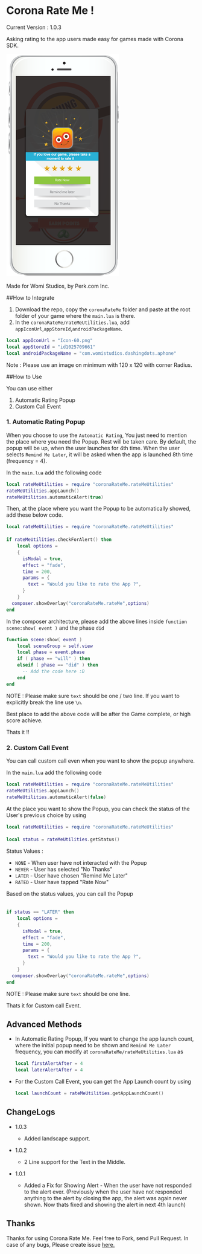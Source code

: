# Corona Rate Me !

Current Version : 1.0.3

Asking rating to the app users made easy for games made with Corona SDK.

![alt tag](https://github.com/iranjith4/coronaRateMe/blob/dev_r/screenshot.png)

Made for Womi Studios, by Perk.com Inc.

##How to Integrate
1. Download the repo, copy the `coronaRateMe` folder and paste at the root folder of your game where the `main.lua` is there.
2. In the `coronaRateMe/rateMeUtilities.lua`, add `appIconUrl`,`appStoreId`,`androidPackageName`.

```lua
local appIconUrl = "Icon-60.png"
local appStoreId = "id1025709661"
local androidPackageName = "com.womistudios.dashingdots.aphone"
```

Note : Please use an image on minimum with 120 x 120 with corner Radius. 

##How to Use

You can use either
  1. Automatic Rating Popup
  2. Custom Call Event

### 1. Automatic Rating Popup

When you choose to use the `Automatic Rating`, You just need to mention the place where you need the Popup. Rest will be taken care. By default, the popup will be up, when the user launches for 4th time. When the user selects `Remind Me Later`, it will be asked when the app is launched 8th time (frequency = 4).

In the `main.lua` add the following code

```lua
local rateMeUtilities = require "coronaRateMe.rateMeUtilities"
rateMeUtilities.appLaunch()
rateMeUtilities.automaticAlert(true)
```

Then, at the place where you want the Popup to be automatically showed, add these below code.

```lua
local rateMeUtilities = require "coronaRateMe.rateMeUtilities"

if rateMeUtilities.checkForAlert() then
    local options =
    {
      isModal = true,
      effect = "fade",
      time = 200,
      params = {
        text = "Would you like to rate the App ?",
      }
    }
  composer.showOverlay("coronaRateMe.rateMe",options)
end
```
In the composer architecture, please add the above lines inside `function scene:show( event )` and the phase `did`

```lua
function scene:show( event )
    local sceneGroup = self.view
    local phase = event.phase
    if ( phase == "will" ) then
    elseif ( phase == "did" ) then
      -- Add the code here :D
    end
end
```

NOTE : Please make sure `text` should be one / two line. If you want to explicitly break the line use `\n`.

Best place to add the above code will be after the Game complete, or high score achieve.

Thats it !!

### 2. Custom Call Event
You can call custom call even when you want to show the popup anywhere.

In the `main.lua` add the following code

```lua
local rateMeUtilities = require "coronaRateMe.rateMeUtilities"
rateMeUtilities.appLaunch()
rateMeUtilities.automaticAlert(false)
```

At the place you want to show the Popup, you can check the status of the User's previous choice by using

```lua
local rateMeUtilities = require "coronaRateMe.rateMeUtilities"

local status = rateMeUtilities.getStatus()
```
Status Values :

  * `NONE` - When user have not interacted with the Popup
  * `NEVER` - User has selected "No Thanks"
  * `LATER` - User have chosen "Remind Me Later"
  * `RATED` - User have tapped "Rate Now"

Based on the status values, you can call the Popup

```lua

if status == "LATER" then
    local options =
    {
      isModal = true,
      effect = "fade",
      time = 200,
      params = {
        text = "Would you like to rate the App ?",
      }
    }
  composer.showOverlay("coronaRateMe.rateMe",options)
end
```

NOTE : Please make sure `text` should be one line.

Thats it for Custom call Event.

## Advanced Methods
* In Automatic Rating Popup, If you want to change the app launch count, where the initial popup need to be shown and `Remind Me Later` frequency, you can modify at `coronaRateMe/rateMeUtilities.lua` as

  ```lua
  local firstAlertAfter = 4
  local laterAlertAfter = 4
  ```

* For the Custom Call Event, you can get the App Launch count by using
  ```lua
  local launchCount = rateMeUtilities.getAppLaunchCount()
  ```

## ChangeLogs
* 1.0.3
  * Added landscape support.

* 1.0.2
  * 2 Line support for the Text in the Middle.


* 1.0.1
  * Added a Fix for Showing Alert - When the user have not responded to the alert ever. (Previously when the user have not responded anything to the alert by closing the app, the alert was again never shown. Now thats fixed and showing the alert in next 4th launch)


## Thanks
Thanks for using Corona Rate Me. Feel free to Fork, send Pull Request.
In case of any bugs, Please create issue [here.](https://github.com/iranjith4/coronaRateMe/issues)

